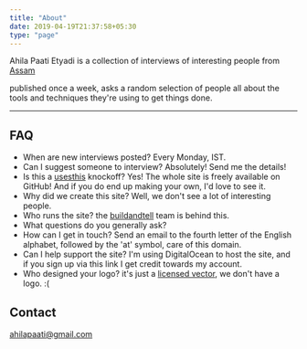 ```yaml
---
title: "About"
date: 2019-04-19T21:37:58+05:30
type: "page"
---
```


Ahila Paati Etyadi is a collection of interviews of interesting people from [Assam](https://en.wikipedia.org/wiki/Assam)

published once a week, asks a random selection of people all about the tools and techniques they're using to get things done.

---
## FAQ

- When are new interviews posted? Every Monday, IST.
- Can I suggest someone to interview? Absolutely! Send me the details!
- Is this a [usesthis](https://usesthis.com/) knockoff? Yes! The whole site is freely available on GitHub! And if you do end up making your own, I'd love to see it.
- Why did we create this site? Well, we don't see a lot of interesting people.
- Who runs the site? the [buildandtell](https://github.com/buildandtell) team is behind this.
- What questions do you generally ask?
- How can I get in touch? Send an email to the fourth letter of the English alphabet, followed by the 'at' symbol, care of this domain.
- Can I help support the site? I'm using DigitalOcean to host the site, and if you sign up via this link I get credit towards my account.
- Who designed your logo? it's just a [licensed vector](https://pixabay.com/vectors/feather-inkwell-obsolete-1300305/), we don't have a logo. :(

## Contact
ahilapaati@gmail.com